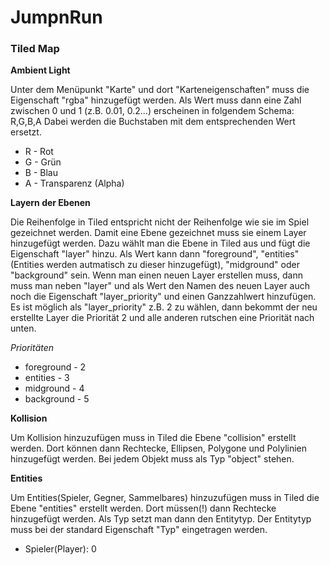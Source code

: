 # JumpnRun

### Tiled Map

**Ambient Light**

Unter dem Menüpunkt "Karte" und dort "Karteneigenschaften" muss die Eigenschaft "rgba" hinzugefügt werden.
Als Wert muss dann eine Zahl zwischen 0 und 1 (z.B. 0.01, 0.2...) erscheinen in folgendem Schema: R,G,B,A
Dabei werden die Buchstaben mit dem entsprechenden Wert ersetzt.
* R - Rot
* G - Grün
* B - Blau
* A - Transparenz (Alpha)

**Layern der Ebenen**

Die Reihenfolge in Tiled entspricht nicht der Reihenfolge wie sie im Spiel gezeichnet werden.
Damit eine Ebene gezeichnet muss sie einem Layer hinzugefügt werden. Dazu wählt man die Ebene in Tiled aus und fügt die Eigenschaft "layer" hinzu. Als Wert kann dann "foreground", "entities"(Entities werden autmatisch zu dieser hinzugefügt), "midground" oder "background" sein. Wenn man einen neuen Layer erstellen muss, dann muss man neben "layer" und als Wert den Namen des neuen Layer auch noch die Eigenschaft "layer_priority" und einen Ganzzahlwert hinzufügen.
Es ist möglich als "layer_priority" z.B. 2 zu wählen, dann bekommt der neu erstellte Layer die Priorität 2 und alle anderen rutschen eine Priorität nach unten.

*Prioritäten*
* foreground - 2
* entities - 3
* midground - 4
* background - 5

**Kollision**

Um Kollision hinzuzufügen muss in Tiled die Ebene "collision" erstellt werden. Dort können dann Rechtecke, Ellipsen, Polygone und Polylinien hinzugefügt werden. Bei jedem Objekt muss als Typ "object" stehen.

**Entities**

Um Entities(Spieler, Gegner, Sammelbares) hinzuzufügen muss in Tiled die Ebene "entities" erstellt werden. Dort müssen(!) dann Rechtecke hinzugefügt werden. Als Typ setzt man dann den Entitytyp.
Der Entitytyp muss bei der standard Eigenschaft "Typ" eingetragen werden.
* Spieler(Player): 0
